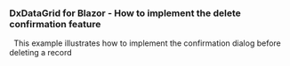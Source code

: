 ### DxDataGrid for Blazor - How to implement the delete confirmation feature
 
This example illustrates how to implement the confirmation dialog before deleting a record 